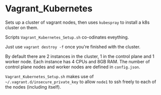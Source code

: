 Vagrant_Kubernetes
==================

Sets up a cluster of vagrant nodes, then uses `kubespray` to install a k8s cluster on them.

Scripts `Vagrant_Kubernetes_Setup.sh` co-odinates eveything.

Just use `vagrant destroy -f` once you're finished with the cluster.

By default there are 2 instances in the cluster, 1 in the control plane and 1 worker node. Each instance has 4 CPUs and 8GB RAM. The number of control plane nodes and worker nodes are defined in `config.json`.

`Vagrant_Kubernetes_Setup.sh` makes use of `~/.vagrant.d/insecure_private_key` to allow `node1` to ssh freely to each of the nodes (including itself). 
